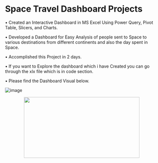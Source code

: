 # Space Travel Dashboard Projects

• Created an Interactive Dashboard in MS Excel Using Power Query, Pivot Table, Slicers, and Charts.

• Developed a Dashboard for Easy Analysis of people sent to Space to various destinations from different continents and also the day spent in Space.

• Accomplished this Project in 2 days.

• If you want to Explore the dashboard which i have Created you can go through the xlx file which is in code section.

• Please find the Dashboard Visual below.

![image](https://user-images.githubusercontent.com/103169083/180597144-7ac4975e-ae4e-49dc-8d40-263c54b96da2.png)

<p align="center">
  <img width="380" height="200" src="https://user-images.githubusercontent.com/103169083/180431456-560f0d40-fc59-40c1-a5e3-53dd5bc71275.png">
</p>





